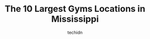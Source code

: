 ---
layout: ampstory
image: https://i0.wp.com/paketmu.com/wp-content/uploads/2023/06/orangetheory-fitness-0-in-mississippi-1686370513.jpeg?resize=640,853
author: techidn
featured: false
description: Explore the diverse Gym scene in Mississippi, home to an incredible selection of 10 establishments catering to every taste. Whether youre in search of iconic favorites or undiscovered treas
title: The 10 Largest Gyms Locations in Mississippi
cover:
   title: The 10 Largest Gyms Locations in Mississippi
   subtitle: RICKPATE
   background: https://paketmu.com/wp-content/uploads/2023/06/orangetheory-fitness-0-in-mississippi-1686370513.jpeg

pages: 
 - layout: thirds
   top: <h1>#1 Planet Fitness</h1>
   bottom: "<p>Dont advertise $10 and then say you have to pay $39 startup fee and pay a $49 yearly fee two months after you start membership.  I dont need the black card membership.U</p>"
   background: https://paketmu.com/wp-content/uploads/2023/06/orangetheory-fitness-1-in-mississippi-1686370515.jpeg
   backgroundblur: true
 - layout: thirds
   top: <h1>#2 Planet Fitness</h1>
   bottom: "<p>I have the black membership which is great if you travel often as I do. Though my membership is in Miami no issues getting in.Staff was friendly, place was clean and the </p>"
   background: https://paketmu.com/wp-content/uploads/2023/06/orangetheory-fitness-2-in-mississippi-1686370515.jpeg
   cta:
      link: https://paketmu.com/the-10-largest-gyms-locations-in-mississippi/
      text: The 10 Largest Gyms Locations in Mississippi
 - layout: thirds
   top: <h1>#3 Planet Fitness</h1>
   bottom: "<p>I am absolutely loving my PF. I see many complains about not being open 24/7. Your hours are very good. My other gym is 10-5 on Sundays. The membership price is very very</p>"
   background: https://paketmu.com/wp-content/uploads/2023/06/orangetheory-fitness-3-in-mississippi-1686370516.jpeg
   cta:
      link: https://paketmu.com/the-10-largest-gyms-locations-in-mississippi/
      text: The 10 Largest Gyms Locations in Mississippi
 - layout: thirds
   top: <h1>#4 Planet Fitness</h1>
   bottom: "<p>5250 I-55, Jackson, MS 39211, United States</p>"
   background: https://images.unsplash.com/photo-1549241520-425e3dfc01cb?ixlib=rb-4.0.3&ixid=MnwxMjA3fDB8MHxwaG90by1wYWdlfHx8fGVufDB8fHx8&auto=format&fit=crop&w=640&h=853&q=80
   cta:
      link: https://paketmu.com/the-10-largest-gyms-locations-in-mississippi/
      text: The 10 Largest Gyms Locations in Mississippi
 - layout: thirds
   top: <h1>#5 Planet Fitness</h1>
   bottom: "<p>7261 S Siwell Rd, Byram, MS 39272, United States</p>"
   background: https://images.unsplash.com/photo-1515405295579-ba7b45403062?ixlib=rb-4.0.3&ixid=MnwxMjA3fDB8MHxwaG90by1wYWdlfHx8fGVufDB8fHx8&auto=format&fit=crop&w=640&h=853&q=80
   cta:
      link: https://paketmu.com/the-10-largest-gyms-locations-in-mississippi/
      text: The 10 Largest Gyms Locations in Mississippi
 - layout: thirds
   top: <h1>#6 Crunch Fitness - Long Beach, MS</h1>
   bottom: "<p>200 W Railroad St Suite103, Long Beach, MS 39560, United States</p>"
   background: https://images.unsplash.com/photo-1597773150796-e5c14ebecbf5?ixlib=rb-4.0.3&ixid=MnwxMjA3fDB8MHxwaG90by1wYWdlfHx8fGVufDB8fHx8&auto=format&fit=crop&w=640&h=853&q=80
   cta:
      link: https://paketmu.com/the-10-largest-gyms-locations-in-mississippi/
      text: The 10 Largest Gyms Locations in Mississippi
 - layout: thirds
   top: <h1>#7 Focus Fit</h1>
   bottom: "<p>5709 US-80 e, Pearl, MS 39208, United States</p>"
   background: https://images.unsplash.com/photo-1546497974-b213c9efb599?ixlib=rb-4.0.3&ixid=MnwxMjA3fDB8MHxwaG90by1wYWdlfHx8fGVufDB8fHx8&auto=format&fit=crop&w=640&h=853&q=80
   cta:
      link: https://paketmu.com/the-10-largest-gyms-locations-in-mississippi/
      text: The 10 Largest Gyms Locations in Mississippi
 - layout: thirds
   middle: Continue reading...
   background: https://images.unsplash.com/photo-1591393223703-56fe1347ac62?ixlib=rb-4.0.3&ixid=MnwxMjA3fDB8MHxwaG90by1wYWdlfHx8fGVufDB8fHx8&auto=format&fit=crop&w=640&h=853&q=80
   cta:
      link: https://paketmu.com/the-10-largest-gyms-locations-in-mississippi/
      text: The 10 Largest Gyms Locations in Mississippi
      
---